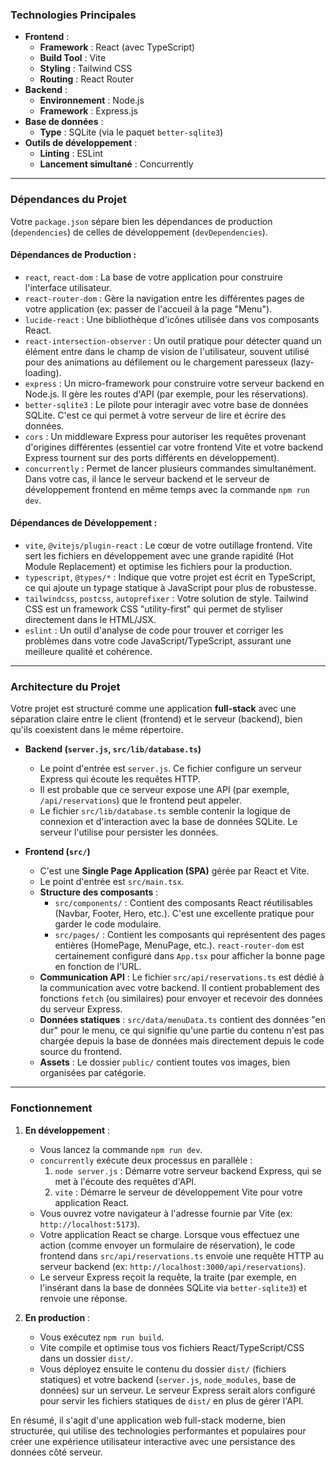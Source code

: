 ### Technologies Principales

*   **Frontend** :
    *   **Framework** : React (avec TypeScript)
    *   **Build Tool** : Vite
    *   **Styling** : Tailwind CSS
    *   **Routing** : React Router
*   **Backend** :
    *   **Environnement** : Node.js
    *   **Framework** : Express.js
*   **Base de données** :
    *   **Type** : SQLite (via le paquet `better-sqlite3`)
*   **Outils de développement** :
    *   **Linting** : ESLint
    *   **Lancement simultané** : Concurrently

---

### Dépendances du Projet

Votre `package.json` sépare bien les dépendances de production (`dependencies`) de celles de développement (`devDependencies`).

#### Dépendances de Production :

*   `react`, `react-dom` : La base de votre application pour construire l'interface utilisateur.
*   `react-router-dom` : Gère la navigation entre les différentes pages de votre application (ex: passer de l'accueil à la page "Menu").
*   `lucide-react` : Une bibliothèque d'icônes utilisée dans vos composants React.
*   `react-intersection-observer` : Un outil pratique pour détecter quand un élément entre dans le champ de vision de l'utilisateur, souvent utilisé pour des animations au défilement ou le chargement paresseux (lazy-loading).
*   `express` : Un micro-framework pour construire votre serveur backend en Node.js. Il gère les routes d'API (par exemple, pour les réservations).
*   `better-sqlite3` : Le pilote pour interagir avec votre base de données SQLite. C'est ce qui permet à votre serveur de lire et écrire des données.
*   `cors` : Un middleware Express pour autoriser les requêtes provenant d'origines différentes (essentiel car votre frontend Vite et votre backend Express tournent sur des ports différents en développement).
*   `concurrently` : Permet de lancer plusieurs commandes simultanément. Dans votre cas, il lance le serveur backend et le serveur de développement frontend en même temps avec la commande `npm run dev`.

#### Dépendances de Développement :

*   `vite`, `@vitejs/plugin-react` : Le cœur de votre outillage frontend. Vite sert les fichiers en développement avec une grande rapidité (Hot Module Replacement) et optimise les fichiers pour la production.
*   `typescript`, `@types/*` : Indique que votre projet est écrit en TypeScript, ce qui ajoute un typage statique à JavaScript pour plus de robustesse.
*   `tailwindcss`, `postcss`, `autoprefixer` : Votre solution de style. Tailwind CSS est un framework CSS "utility-first" qui permet de styliser directement dans le HTML/JSX.
*   `eslint` : Un outil d'analyse de code pour trouver et corriger les problèmes dans votre code JavaScript/TypeScript, assurant une meilleure qualité et cohérence.

---

### Architecture du Projet

Votre projet est structuré comme une application **full-stack** avec une séparation claire entre le client (frontend) et le serveur (backend), bien qu'ils coexistent dans le même répertoire.

*   **Backend (`server.js`, `src/lib/database.ts`)**
    *   Le point d'entrée est `server.js`. Ce fichier configure un serveur Express qui écoute les requêtes HTTP.
    *   Il est probable que ce serveur expose une API (par exemple, `/api/reservations`) que le frontend peut appeler.
    *   Le fichier `src/lib/database.ts` semble contenir la logique de connexion et d'interaction avec la base de données SQLite. Le serveur l'utilise pour persister les données.

*   **Frontend (`src/`)**
    *   C'est une **Single Page Application (SPA)** gérée par React et Vite.
    *   Le point d'entrée est `src/main.tsx`.
    *   **Structure des composants** :
        *   `src/components/` : Contient des composants React réutilisables (Navbar, Footer, Hero, etc.). C'est une excellente pratique pour garder le code modulaire.
        *   `src/pages/` : Contient les composants qui représentent des pages entières (HomePage, MenuPage, etc.). `react-router-dom` est certainement configuré dans `App.tsx` pour afficher la bonne page en fonction de l'URL.
    *   **Communication API** : Le fichier `src/api/reservations.ts` est dédié à la communication avec votre backend. Il contient probablement des fonctions `fetch` (ou similaires) pour envoyer et recevoir des données du serveur Express.
    *   **Données statiques** : `src/data/menuData.ts` contient des données "en dur" pour le menu, ce qui signifie qu'une partie du contenu n'est pas chargée depuis la base de données mais directement depuis le code source du frontend.
    *   **Assets** : Le dossier `public/` contient toutes vos images, bien organisées par catégorie.

---

### Fonctionnement

1.  **En développement** :
    *   Vous lancez la commande `npm run dev`.
    *   `concurrently` exécute deux processus en parallèle :
        1.  `node server.js` : Démarre votre serveur backend Express, qui se met à l'écoute des requêtes d'API.
        2.  `vite` : Démarre le serveur de développement Vite pour votre application React.
    *   Vous ouvrez votre navigateur à l'adresse fournie par Vite (ex: `http://localhost:5173`).
    *   Votre application React se charge. Lorsque vous effectuez une action (comme envoyer un formulaire de réservation), le code frontend dans `src/api/reservations.ts` envoie une requête HTTP au serveur backend (ex: `http://localhost:3000/api/reservations`).
    *   Le serveur Express reçoit la requête, la traite (par exemple, en l'insérant dans la base de données SQLite via `better-sqlite3`) et renvoie une réponse.

2.  **En production** :
    *   Vous exécutez `npm run build`.
    *   Vite compile et optimise tous vos fichiers React/TypeScript/CSS dans un dossier `dist/`.
    *   Vous déployez ensuite le contenu du dossier `dist/` (fichiers statiques) et votre backend (`server.js`, `node_modules`, base de données) sur un serveur. Le serveur Express serait alors configuré pour servir les fichiers statiques de `dist/` en plus de gérer l'API.

En résumé, il s'agit d'une application web full-stack moderne, bien structurée, qui utilise des technologies performantes et populaires pour créer une expérience utilisateur interactive avec une persistance des données côté serveur.
